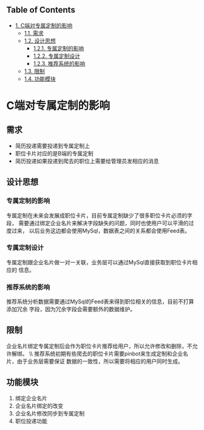 <div id="table-of-contents">
<h2>Table of Contents</h2>
<div id="text-table-of-contents">
<ul>
<li><a href="#sec-1">1. C端对专属定制的影响</a>
<ul>
<li><a href="#sec-1-1">1.1. 需求</a></li>
<li><a href="#sec-1-2">1.2. 设计思想</a>
<ul>
<li><a href="#sec-1-2-1">1.2.1. 专属定制的影响</a></li>
<li><a href="#sec-1-2-2">1.2.2. 专属定制设计</a></li>
<li><a href="#sec-1-2-3">1.2.3. 推荐系统的影响</a></li>
</ul>
</li>
<li><a href="#sec-1-3">1.3. 限制</a></li>
<li><a href="#sec-1-4">1.4. 功能模块</a></li>
</ul>
</li>
</ul>
</div>
</div>

# C端对专属定制的影响

## 需求

-   简历投递需要投递到专属定制上
-   职位卡片对应的是B端的专属定制
-   简历投递如果投递到爬去的职位上需要给管理员发相应的消息

## 设计思想

### 专属定制的影响

专属定制在未来会发展成职位卡片，目前专属定制缺少了很多职位卡片必须的字段，
需要通过绑定企业名片来解决字段缺失的问题，同时也使用户可以平滑的过度过来，
以后业务这边都会使用MySql，数据表之间的关系都会使用Feed表。

### 专属定制设计

专属定制跟企业名片做一对一关联，业务层可以通过MySql直接获取到职位卡片相应的
信息。

### 推荐系统的影响

推荐系统分析数据需要通过MySql的Feed表来得到职位相关的信息，目前不打算添加冗余
字段，因为冗余字段会需要额外的数据维护。

## 限制

企业名片绑定专属定制后会作为职位卡片推荐给用户，所以允许修改和删除，不允许解绑。
\\\\
推荐系统初期有些爬去的职位卡片需要pinbot来生成定制和企业名片，由于业务层需要保证
数据的一致性，所以需要将相应的用户同时生成。

## 功能模块

1.  绑定企业名片
2.  企业名片绑定的改变
3.  企业名片修改同步到专属定制
4.  职位投递功能
